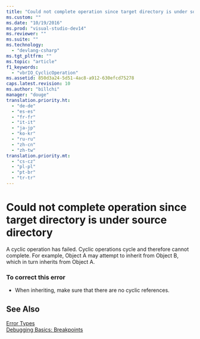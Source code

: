```yaml
---
title: "Could not complete operation since target directory is under source directory | hehe"
ms.custom: ""
ms.date: "10/19/2016"
ms.prod: "visual-studio-dev14"
ms.reviewer: ""
ms.suite: ""
ms.technology: 
  - "devlang-csharp"
ms.tgt_pltfrm: ""
ms.topic: "article"
f1_keywords: 
  - "vbrIO_CyclicOperation"
ms.assetid: 850d3a24-5d51-4ac8-a912-630efcd75278
caps.latest.revision: 10
ms.author: "billchi"
manager: "douge"
translation.priority.ht: 
  - "de-de"
  - "es-es"
  - "fr-fr"
  - "it-it"
  - "ja-jp"
  - "ko-kr"
  - "ru-ru"
  - "zh-cn"
  - "zh-tw"
translation.priority.mt: 
  - "cs-cz"
  - "pl-pl"
  - "pt-br"
  - "tr-tr"
---
```

# Could not complete operation since target directory is under source directory
A cyclic operation has failed. Cyclic operations cycle and therefore cannot complete. For example, Object A may attempt to inherit from Object B, which in turn inherits from Object A.  
  
### To correct this error  
  
-   When inheriting, make sure that there are no cyclic references.  
  
## See Also  
 [Error Types](../Topic/Error%20Types%20\(Visual%20Basic\).md)   
 [Debugging Basics: Breakpoints](http://msdn.microsoft.com/en-us/752a02c2-0ac7-4c8b-aa1b-4b2b3b21152e)